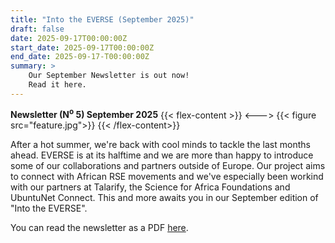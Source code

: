 ```yaml
---
title: "Into the EVERSE (September 2025)"
draft: false
date: 2025-09-17T00:00:00Z
start_date: 2025-09-17T00:00:00Z
end_date: 2025-09-17-T00:00:00Z
summary: >
    Our September Newsletter is out now!
    Read it here.
---
```


**Newsletter (N<sup>o</sup> 5) September 2025**
{{< flex-content >}}
<--->
{{< figure src="feature.jpg">}}
{{< /flex-content>}}

After a hot summer, we're back with cool minds to tackle the last months ahead. EVERSE is at its halftime and we are more than happy to introduce some of our collaborations and partners outside of Europe. Our project aims to connect with African RSE movements and we've especially been workind with our partners at Talarify, the Science for Africa Foundations and UbuntuNet Connect. This and more awaits you in our September edition of "Into the EVERSE".

You can read the newsletter as a PDF [here](Newsletter-2025-09.pdf).
